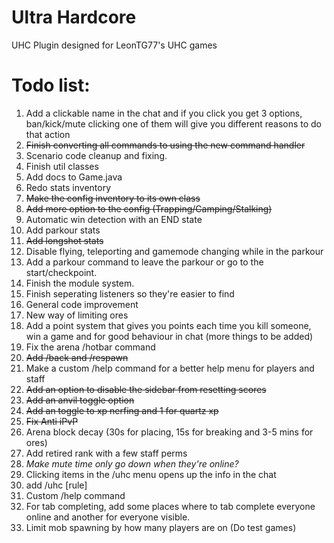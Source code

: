 # Ultra Hardcore
UHC Plugin designed for LeonTG77's UHC games

# Todo list:
1. Add a clickable name in the chat and if you click you get 3 options, ban/kick/mute clicking one of them will give you different reasons to do that action
2. ~~Finish converting all commands to using the new command handler~~
3. Scenario code cleanup and fixing.
4. Finish util classes
5. Add docs to Game.java
6. Redo stats inventory
7. ~~Make the config inventory to its own class~~
8. ~~Add more option to the config (Trapping/Camping/Stalking)~~
9. Automatic win detection with an END state
10. Add parkour stats
11. ~~Add longshot stats~~
12. Disable flying, teleporting and gamemode changing while in the parkour
13. Add a parkour command to leave the parkour or go to the start/checkpoint.
14. Finish the module system.
15. Finish seperating listeners so they're easier to find
16. General code improvement
17. New way of limiting ores
18. Add a point system that gives you points each time you kill someone, win a game and for good behaviour in chat (more things to be added)
19. Fix the arena /hotbar command
20. ~~Add /back and /respawn <player>~~
21. Make a custom /help command for a better help menu for players and staff
22. ~~Add an option to disable the sidebar from resetting scores~~
23. ~~Add an anvil toggle option~~
24. ~~Add an toggle to xp nerfing and 1 for quartz xp~~
25. ~~Fix Anti iPvP~~
26. Arena block decay (30s for placing, 15s for breaking and 3-5 mins for ores)
27. Add retired rank with a few staff perms
28. *Make mute time only go down when they're online?*
29. Clicking items in the /uhc menu opens up the info in the chat
30. add /uhc [rule]
31. Custom /help command
32. For tab completing, add some places where to tab complete everyone online and another for everyone visible.
33. Limit mob spawning by how many players are on (Do test games)

